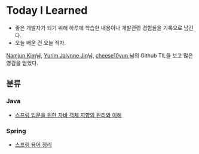 # Today I Learned

* 좋은 개발자가 되기 위해 하루에 학습한 내용이나 개발관련 경험들을 기록으로 남긴다.
* 오늘 배운 건 오늘 적자.

[Namjun Kim](https://github.com/namjunemy)님, [Yurim Jalynne Jin](https://github.com/milooy)님, [cheese10yun
](https://github.com/cheese10yun)님의 Github TIL을 보고 많은 영감을 얻었다.

## 분류

### Java

- [스프링 입문을 위한 자바 객체 지향의 원리와 이해](https://github.com/ssunghoon/TIL/blob/main/Java/%EC%8A%A4%ED%94%84%EB%A7%81%20%EC%9E%85%EB%AC%B8%EC%9D%84%20%EC%9C%84%ED%95%9C%20%EC%9E%90%EB%B0%94%20%EA%B0%9D%EC%B2%B4%20%EC%A7%80%ED%96%A5%EC%9D%98%20%EC%9B%90%EB%A6%AC%EC%99%80%20%EC%9D%B4%ED%95%B4.md)

### Spring
- [스프링 용어 정리](https://github.com/ssunghoon/TIL/blob/main/Spring/%EC%8A%A4%ED%94%84%EB%A7%81%20%EC%9A%A9%EC%96%B4%20%EC%A0%95%EB%A6%AC.md)
